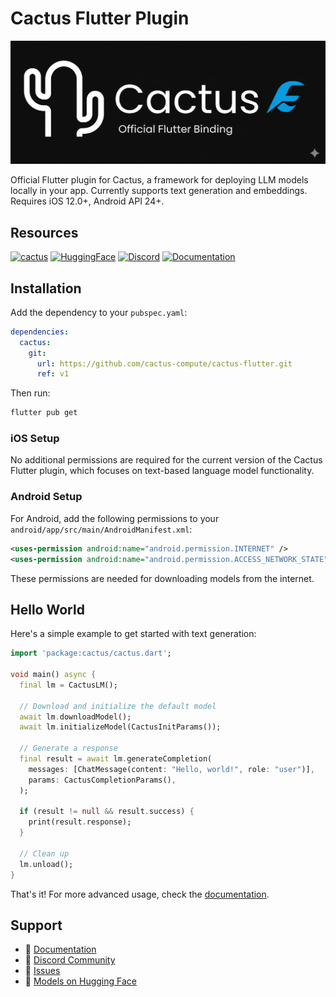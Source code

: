 # Cactus Flutter Plugin

![Cactus Logo](https://github.com/cactus-compute/cactus-flutter/blob/main/assets/logo.png)

Official Flutter plugin for Cactus, a framework for deploying LLM models locally in your app. Currently supports text generation and embeddings. Requires iOS 12.0+, Android API 24+.

## Resources
[![cactus](https://img.shields.io/badge/cactus-000000?logo=github&logoColor=white)](https://github.com/cactus-compute/cactus) [![HuggingFace](https://img.shields.io/badge/HuggingFace-FFD21E?logo=huggingface&logoColor=black)](https://huggingface.co/Cactus-Compute/models?sort=downloads) [![Discord](https://img.shields.io/badge/Discord-5865F2?logo=discord&logoColor=white)](https://discord.gg/bNurx3AXTJ) [![Documentation](https://img.shields.io/badge/Documentation-4285F4?logo=googledocs&logoColor=white)](https://cactuscompute.com/docs)

## Installation

Add the dependency to your `pubspec.yaml`:

```yaml
dependencies:
  cactus:
    git:
      url: https://github.com/cactus-compute/cactus-flutter.git
      ref: v1
```

Then run:

```bash
flutter pub get
```

### iOS Setup

No additional permissions are required for the current version of the Cactus Flutter plugin, which focuses on text-based language model functionality.

### Android Setup

For Android, add the following permissions to your `android/app/src/main/AndroidManifest.xml`:

```xml
<uses-permission android:name="android.permission.INTERNET" />
<uses-permission android:name="android.permission.ACCESS_NETWORK_STATE" />
```

These permissions are needed for downloading models from the internet.

## Hello World

Here's a simple example to get started with text generation:

```dart
import 'package:cactus/cactus.dart';

void main() async {
  final lm = CactusLM();

  // Download and initialize the default model
  await lm.downloadModel();
  await lm.initializeModel(CactusInitParams());

  // Generate a response
  final result = await lm.generateCompletion(
    messages: [ChatMessage(content: "Hello, world!", role: "user")],
    params: CactusCompletionParams(),
  );

  if (result != null && result.success) {
    print(result.response);
  }

  // Clean up
  lm.unload();
}
```

That's it! For more advanced usage, check the [documentation](https://cactuscompute.com/docs).

## Support

- 📖 [Documentation](https://cactuscompute.com/docs)
- 💬 [Discord Community](https://discord.gg/bNurx3AXTJ)
- 🐛 [Issues](https://github.com/cactus-compute/cactus-flutter/issues)
- 🤗 [Models on Hugging Face](https://huggingface.co/Cactus-Compute/models)